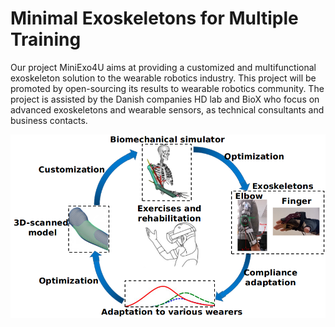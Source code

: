 # Minimal Exoskeletons for Multiple Training

Our project MiniExo4U aims at providing a customized and multifunctional exoskeleton solution to the wearable robotics industry.
This project will be promoted by open-sourcing its results to wearable robotics community. 
The project is assisted by the Danish companies HD lab and BioX who focus on advanced exoskeletons and wearable
sensors, as technical consultants and business contacts.

![alt text](https://github.com/lenonrobot/Minimal-Exoskeletons-for-Multiple-Training/blob/main/overview.png)



